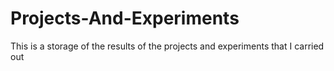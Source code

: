 # Projects-And-Experiments
This is a storage of the results of the projects and experiments that I carried out
